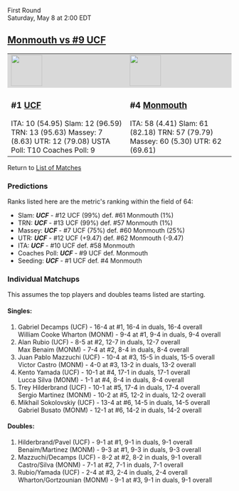 First Round  
Saturday, May 8 at 2:00 EDT
## [Monmouth vs #9 UCF](https://www.ncaa.com/game/5833374) 

<table>  
<tr style="background-color: #d9d9d9 !important"><td><a href="../"><img src="https://www.ncaa.com/sites/default/files/images/logos/schools/u/ucf.70.png" width="70" height="70" /></a></td><td><a href="../"><img src="https://www.ncaa.com/sites/default/files/images/logos/schools/m/monmouth.70.png" width="70" height="70" /></a></td></tr>
<tr><td>  

<h3>#1 <a href="../">UCF</a></h3>  
ITA: 10 (54.95)</li>  
Slam: 12 (96.59)</li>  
TRN: 13 (95.63)</li>  
Massey: 7 (8.63)</li>  
UTR: 12 (79.08)</li>  
USTA Poll: T10</li>  
Coaches Poll: 9</li>  

</td><td>  

<h3>#4 <a href="../">Monmouth</a></h3>  
ITA: 58 (4.41)</li>  
Slam: 61 (82.18)</li>  
TRN: 57 (79.79)</li>  
Massey: 60 (5.30)</li>  
UTR: 62 (69.61)</li>  

</td></tr></table>  

Return to [List of Matches](../index.md)  

### Predictions  

Ranks listed here are the metric's ranking within the field of 64:  
- Slam: ***UCF*** - #12 UCF (99%) def. #61 Monmouth (1%)  
- TRN: ***UCF*** - #13 UCF (99%) def. #57 Monmouth (1%)  
- Massey: ***UCF*** - #7 UCF (75%) def. #60 Monmouth (25%)  
- UTR: ***UCF*** - #12 UCF (+9.47) def. #62 Monmouth (-9.47)  
- ITA: ***UCF*** - #10 UCF def. #58 Monmouth  
- Coaches Poll: ***UCF*** - #9 UCF def. Monmouth  
- Seeding: ***UCF*** - #1 UCF def. #4 Monmouth  

### Individual Matchups  

This assumes the top players and doubles teams listed are starting.  

#### Singles:  
1. Gabriel Decamps (UCF) - 16-4 at #1, 16-4 in duals, 16-4 overall  
   William Cooke Wharton (MONM) - 9-4 at #1, 9-4 in duals, 9-4 overall
2. Alan Rubio (UCF) - 8-5 at #2, 12-7 in duals, 12-7 overall  
   Max Benaim (MONM) - 7-4 at #2, 8-4 in duals, 8-4 overall
3. Juan Pablo Mazzuchi (UCF) - 10-4 at #3, 15-5 in duals, 15-5 overall  
   Victor Castro (MONM) - 4-0 at #3, 13-2 in duals, 13-2 overall
4. Kento Yamada (UCF) - 10-1 at #4, 17-1 in duals, 17-1 overall  
   Lucca Silva (MONM) - 1-1 at #4, 8-4 in duals, 8-4 overall
5. Trey Hilderbrand (UCF) - 10-1 at #5, 17-4 in duals, 17-4 overall  
   Sergio Martinez (MONM) - 10-2 at #5, 12-2 in duals, 12-2 overall
6. Mikhail Sokolovskiy (UCF) - 13-4 at #6, 14-5 in duals, 14-5 overall  
   Gabriel Busato (MONM) - 12-1 at #6, 14-2 in duals, 14-2 overall

#### Doubles:  
1. Hilderbrand/Pavel (UCF) - 9-1 at #1, 9-1 in duals, 9-1 overall  
   Benaim/Martinez (MONM) - 9-3 at #1, 9-3 in duals, 9-3 overall
2. Mazzuchi/Decamps (UCF) - 8-2 at #2, 8-2 in duals, 9-1 overall  
   Castro/Silva (MONM) - 7-1 at #2, 7-1 in duals, 7-1 overall
3. Rubio/Yamada (UCF) - 2-4 at #3, 2-4 in duals, 2-4 overall  
   Wharton/Gortzounian (MONM) - 9-1 at #3, 9-1 in duals, 9-1 overall